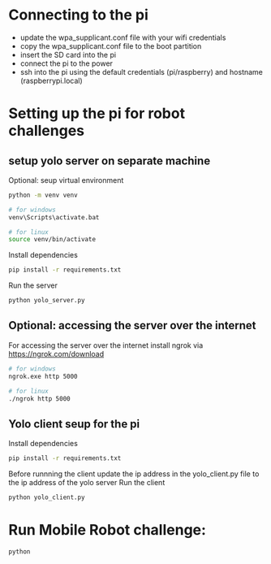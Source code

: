 # Connecting to the pi
- update the wpa_supplicant.conf file with your wifi credentials
- copy the wpa_supplicant.conf file to the boot partition
- insert the SD card into the pi
- connect the pi to the power
- ssh into the pi using the default credentials (pi/raspberry) and hostname (raspberrypi.local)

# Setting up the pi for robot challenges

## setup yolo server on separate machine

Optional: seup virtual environment
```bash
python -m venv venv

# for windows
venv\Scripts\activate.bat

# for linux
source venv/bin/activate
```

Install dependencies
```bash
pip install -r requirements.txt
```

Run the server
```bash
python yolo_server.py
```

## Optional: accessing the server over the internet
For accessing the server over the internet install ngrok via https://ngrok.com/download

```bash
# for windows
ngrok.exe http 5000

# for linux
./ngrok http 5000
```

## Yolo client seup for the pi

Install dependencies
```bash
pip install -r requirements.txt
```

Before runnning the client update the ip address in the yolo_client.py file to the ip address of the yolo server
Run the client
```bash
python yolo_client.py
```

# Run Mobile Robot challenge:
```bash
python 
```

